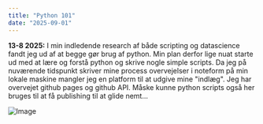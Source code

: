 ```yaml
---
title: "Python 101"
date: "2025-09-01"
---
```


**13-8 2025:**
I min indledende research af både scripting og datascience fandt jeg ud af at begge gør brug af python. Min plan derfor lige nuat starte ud med at lære og forstå python og skrive nogle simple scripts. Da jeg på nuværende tidspunkt skriver mine process overvejelser i noteform på min lokale maskine mangler jeg en platform til at udgive mine "indlæg". Jeg har overvejet github pages og github API. Måske kunne python scripts også her bruges til at få publishing til at glide nemt...

![Image](images/2025-09-01-)
